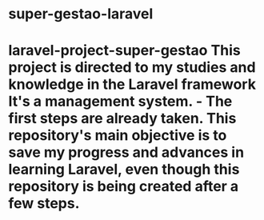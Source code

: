 # super-gestao-laravel
# laravel-project-super-gestao  This project is directed to my studies and knowledge in the Laravel framework It's a management system.  - The first steps are already taken. This repository's main objective is to save my progress and advances in learning Laravel, even though this repository is being created after a few steps.
